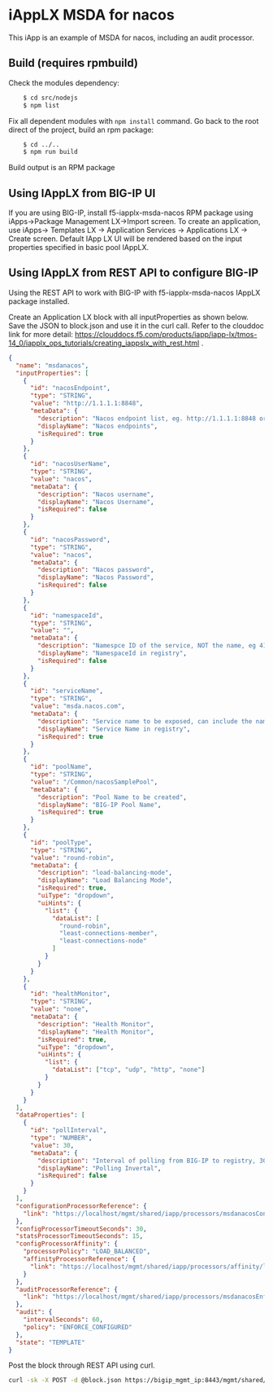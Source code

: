 # iAppLX MSDA for nacos

This iApp is an example of MSDA for nacos, including an audit processor.  

## Build (requires rpmbuild)

  Check the modules dependency:
```bash
    $ cd src/nodejs
    $ npm list
```
  Fix all dependent modules with `npm install` command.
  Go back to the root direct of the project, build an rpm package:
```bash
    $ cd ../..
    $ npm run build
```

Build output is an RPM package
## Using IAppLX from BIG-IP UI
If you are using BIG-IP, install f5-iapplx-msda-nacos RPM package using iApps->Package Management LX->Import screen. To create an application, use iApps-> Templates LX -> Application Services -> Applications LX -> Create screen. Default IApp LX UI will be rendered based on the input properties specified in basic pool IAppLX.

## Using IAppLX from REST API to configure BIG-IP

Using the REST API to work with BIG-IP with f5-iapplx-msda-nacos IAppLX package installed. 

Create an Application LX block with all inputProperties as shown below.
Save the JSON to block.json and use it in the curl call. Refer to the clouddoc link for more detail: https://clouddocs.f5.com/products/iapp/iapp-lx/tmos-14_0/iapplx_ops_tutorials/creating_iappslx_with_rest.html .

```json
{
  "name": "msdanacos",
  "inputProperties": [
    {
      "id": "nacosEndpoint",
      "type": "STRING",
      "value": "http://1.1.1.1:8848",
      "metaData": {
        "description": "Nacos endpoint list, eg. http://1.1.1.1:8848 or https://1.1.1.2:8848",
        "displayName": "Nacos endpoints",
        "isRequired": true
      }
    },
    {
      "id": "nacosUserName",
      "type": "STRING",
      "value": "nacos",
      "metaData": {
        "description": "Nacos username",
        "displayName": "Nacos Username",
        "isRequired": false
      }
    },
    {
      "id": "nacosPassword",
      "type": "STRING",
      "value": "nacos",
      "metaData": {
        "description": "Nacos password",
        "displayName": "Nacos Password",
        "isRequired": false
      }
    },
    {
      "id": "namespaceId",
      "type": "STRING",
      "value": "",
      "metaData": {
        "description": "Namespce ID of the service, NOT the name, eg 41e92cf7-f178-46fa-8038-49e2e9f0d754",
        "displayName": "NamespaceId in registry",
        "isRequired": false
      }
    },
    {
      "id": "serviceName",
      "type": "STRING",
      "value": "msda.nacos.com",
      "metaData": {
        "description": "Service name to be exposed, can include the namespaceId, eg nacosmsda.naf5demo.com&namespaceId=41e92cf7-f178-46fa-8038-49e2e9f0d754",
        "displayName": "Service Name in registry",
        "isRequired": true
      }
    },
    {
      "id": "poolName",
      "type": "STRING",
      "value": "/Common/nacosSamplePool",
      "metaData": {
        "description": "Pool Name to be created",
        "displayName": "BIG-IP Pool Name",
        "isRequired": true
      }
    },
    {
      "id": "poolType",
      "type": "STRING",
      "value": "round-robin",
      "metaData": {
        "description": "load-balancing-mode",
        "displayName": "Load Balancing Mode",
        "isRequired": true,
        "uiType": "dropdown",
        "uiHints": {
          "list": {
            "dataList": [
              "round-robin",
              "least-connections-member",
              "least-connections-node"
            ]
          }
        }
      }
    },
    {
      "id": "healthMonitor",
      "type": "STRING",
      "value": "none",
      "metaData": {
        "description": "Health Monitor",
        "displayName": "Health Monitor",
        "isRequired": true,
        "uiType": "dropdown",
        "uiHints": {
          "list": {
            "dataList": ["tcp", "udp", "http", "none"]
          }
        }
      }
    }
  ],
  "dataProperties": [
    {
      "id": "pollInterval",
      "type": "NUMBER",
      "value": 30,
      "metaData": {
        "description": "Interval of polling from BIG-IP to registry, 30s by default.",
        "displayName": "Polling Invertal",
        "isRequired": false
      }
    }
  ],
  "configurationProcessorReference": {
    "link": "https://localhost/mgmt/shared/iapp/processors/msdanacosConfig"
  },
  "configProcessorTimeoutSeconds": 30,
  "statsProcessorTimeoutSeconds": 15,
  "configProcessorAffinity": {
    "processorPolicy": "LOAD_BALANCED",
    "affinityProcessorReference": {
      "link": "https://localhost/mgmt/shared/iapp/processors/affinity/load-balanced"
    }
  },
  "auditProcessorReference": {
    "link": "https://localhost/mgmt/shared/iapp/processors/msdanacosEnforceConfiguredAudit"
  },
  "audit": {
    "intervalSeconds": 60,
    "policy": "ENFORCE_CONFIGURED"
  },
  "state": "TEMPLATE"
}
```

Post the block through REST API using curl. 
```bash
curl -sk -X POST -d @block.json https://bigip_mgmt_ip:8443/mgmt/shared/iapp/blocks
```
